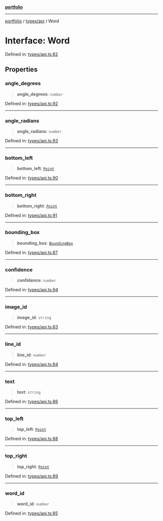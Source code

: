 [**portfolio**](../../../README.md)

***

[portfolio](../../../modules.md) / [types/api](../README.md) / Word

# Interface: Word

Defined in: [types/api.ts:82](https://github.com/tnorlund/Portfolio/blob/aaec062aa4919a303c87e76dd7879fc5bd2bfa3b/portfolio/types/api.ts#L82)

## Properties

### angle\_degrees

> **angle\_degrees**: `number`

Defined in: [types/api.ts:92](https://github.com/tnorlund/Portfolio/blob/aaec062aa4919a303c87e76dd7879fc5bd2bfa3b/portfolio/types/api.ts#L92)

***

### angle\_radians

> **angle\_radians**: `number`

Defined in: [types/api.ts:93](https://github.com/tnorlund/Portfolio/blob/aaec062aa4919a303c87e76dd7879fc5bd2bfa3b/portfolio/types/api.ts#L93)

***

### bottom\_left

> **bottom\_left**: [`Point`](Point.md)

Defined in: [types/api.ts:90](https://github.com/tnorlund/Portfolio/blob/aaec062aa4919a303c87e76dd7879fc5bd2bfa3b/portfolio/types/api.ts#L90)

***

### bottom\_right

> **bottom\_right**: [`Point`](Point.md)

Defined in: [types/api.ts:91](https://github.com/tnorlund/Portfolio/blob/aaec062aa4919a303c87e76dd7879fc5bd2bfa3b/portfolio/types/api.ts#L91)

***

### bounding\_box

> **bounding\_box**: [`BoundingBox`](BoundingBox.md)

Defined in: [types/api.ts:87](https://github.com/tnorlund/Portfolio/blob/aaec062aa4919a303c87e76dd7879fc5bd2bfa3b/portfolio/types/api.ts#L87)

***

### confidence

> **confidence**: `number`

Defined in: [types/api.ts:94](https://github.com/tnorlund/Portfolio/blob/aaec062aa4919a303c87e76dd7879fc5bd2bfa3b/portfolio/types/api.ts#L94)

***

### image\_id

> **image\_id**: `string`

Defined in: [types/api.ts:83](https://github.com/tnorlund/Portfolio/blob/aaec062aa4919a303c87e76dd7879fc5bd2bfa3b/portfolio/types/api.ts#L83)

***

### line\_id

> **line\_id**: `number`

Defined in: [types/api.ts:84](https://github.com/tnorlund/Portfolio/blob/aaec062aa4919a303c87e76dd7879fc5bd2bfa3b/portfolio/types/api.ts#L84)

***

### text

> **text**: `string`

Defined in: [types/api.ts:86](https://github.com/tnorlund/Portfolio/blob/aaec062aa4919a303c87e76dd7879fc5bd2bfa3b/portfolio/types/api.ts#L86)

***

### top\_left

> **top\_left**: [`Point`](Point.md)

Defined in: [types/api.ts:88](https://github.com/tnorlund/Portfolio/blob/aaec062aa4919a303c87e76dd7879fc5bd2bfa3b/portfolio/types/api.ts#L88)

***

### top\_right

> **top\_right**: [`Point`](Point.md)

Defined in: [types/api.ts:89](https://github.com/tnorlund/Portfolio/blob/aaec062aa4919a303c87e76dd7879fc5bd2bfa3b/portfolio/types/api.ts#L89)

***

### word\_id

> **word\_id**: `number`

Defined in: [types/api.ts:85](https://github.com/tnorlund/Portfolio/blob/aaec062aa4919a303c87e76dd7879fc5bd2bfa3b/portfolio/types/api.ts#L85)
